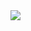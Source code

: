 <img src="https://capsule-render.vercel.app/api?type=slice&color=293040&height=150&section=header&text=MULATTA&fontSize=30&fontColor=D5B263&rotate=10&fontAlighnY=60" />
